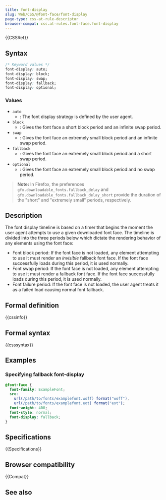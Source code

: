 ```yaml
---
title: font-display
slug: Web/CSS/@font-face/font-display
page-type: css-at-rule-descriptor
browser-compat: css.at-rules.font-face.font-display
---
```


{{CSSRef}}

## Syntax

```css
/* Keyword values */
font-display: auto;
font-display: block;
font-display: swap;
font-display: fallback;
font-display: optional;
```

### Values

- `auto`
  - : The font display strategy is defined by the user agent.
- `block`
  - : Gives the font face a short block period and an infinite swap period.
- `swap`
  - : Gives the font face an extremely small block period and an infinite swap period.
- `fallback`
  - : Gives the font face an extremely small block period and a short swap period.
- `optional`
  - : Gives the font face an extremely small block period and no swap period.

> **Note:** In Firefox, the preferences `gfx.downloadable_fonts.fallback_delay`
> and `gfx.downloadable_fonts.fallback_delay_short` provide the duration
> of the "short" and "extremely small" periods, respectively.

## Description

The font display timeline is based on a timer that begins the moment the user agent attempts to use a given downloaded font face. The timeline is divided into the three periods below which dictate the rendering behavior of any elements using the font face:

- Font block period: If the font face is not loaded, any element attempting to use it must render an _invisible_ fallback font face. If the font face successfully loads during this period, it is used normally.
- Font swap period: If the font face is not loaded, any element attempting to use it must render a fallback font face. If the font face successfully loads during this period, it is used normally.
- Font failure period: If the font face is not loaded, the user agent treats it as a failed load causing normal font fallback.

## Formal definition

{{cssinfo}}

## Formal syntax

{{csssyntax}}

## Examples

### Specifying fallback font-display

```css
@font-face {
  font-family: ExampleFont;
  src:
    url(/path/to/fonts/examplefont.woff) format("woff"),
    url(/path/to/fonts/examplefont.eot) format("eot");
  font-weight: 400;
  font-style: normal;
  font-display: fallback;
}
```

## Specifications

{{Specifications}}

## Browser compatibility

{{Compat}}

## See also
